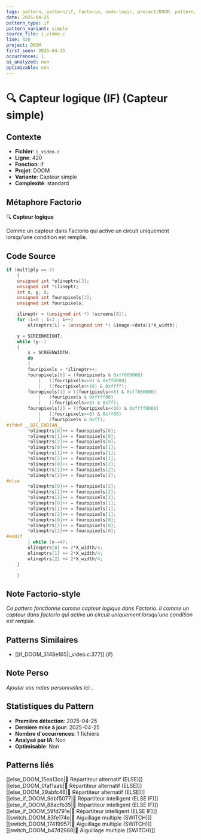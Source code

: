 ```yaml
---
tags: pattern, pattern/if, factorio, code-logic, project/DOOM, pattern/variant/simple
date: 2025-04-25
pattern_type: if
pattern_variant: simple
source_file: i_video.c
line: 420
project: DOOM
first_seen: 2025-04-25
occurrences: 1
ai_analyzed: non
optimizable: non
---
```


# 🔍 Capteur logique (IF) (Capteur simple)

## Contexte
- **Fichier**: `i_video.c`
- **Ligne**: 420
- **Fonction**: if
- **Projet**: DOOM
- **Variante**: Capteur simple
- **Complexité**: standard

## Métaphore Factorio
🔍 **Capteur logique**

Comme un capteur dans Factorio qui active un circuit uniquement lorsqu'une condition est remplie.

## Code Source
```c
if (multiply == 3)
    {
	unsigned int *olineptrs[3];
	unsigned int *ilineptr;
	int x, y, i;
	unsigned int fouropixels[3];
	unsigned int fouripixels;

	ilineptr = (unsigned int *) (screens[0]);
	for (i=0 ; i<3 ; i++)
	    olineptrs[i] = (unsigned int *) &image->data[i*X_width];

	y = SCREENHEIGHT;
	while (y--)
	{
	    x = SCREENWIDTH;
	    do
	    {
		fouripixels = *ilineptr++;
		fouropixels[0] = (fouripixels & 0xff000000)
		    |	((fouripixels>>8) & 0xff0000)
		    |	((fouripixels>>16) & 0xffff);
		fouropixels[1] = ((fouripixels<<8) & 0xff000000)
		    |	(fouripixels & 0xffff00)
		    |	((fouripixels>>8) & 0xff);
		fouropixels[2] = ((fouripixels<<16) & 0xffff0000)
		    |	((fouripixels<<8) & 0xff00)
		    |	(fouripixels & 0xff);
#ifdef __BIG_ENDIAN__
		*olineptrs[0]++ = fouropixels[0];
		*olineptrs[1]++ = fouropixels[0];
		*olineptrs[2]++ = fouropixels[0];
		*olineptrs[0]++ = fouropixels[1];
		*olineptrs[1]++ = fouropixels[1];
		*olineptrs[2]++ = fouropixels[1];
		*olineptrs[0]++ = fouropixels[2];
		*olineptrs[1]++ = fouropixels[2];
		*olineptrs[2]++ = fouropixels[2];
#else
		*olineptrs[0]++ = fouropixels[2];
		*olineptrs[1]++ = fouropixels[2];
		*olineptrs[2]++ = fouropixels[2];
		*olineptrs[0]++ = fouropixels[1];
		*olineptrs[1]++ = fouropixels[1];
		*olineptrs[2]++ = fouropixels[1];
		*olineptrs[0]++ = fouropixels[0];
		*olineptrs[1]++ = fouropixels[0];
		*olineptrs[2]++ = fouropixels[0];
#endif
	    } while (x-=4);
	    olineptrs[0] += 2*X_width/4;
	    olineptrs[1] += 2*X_width/4;
	    olineptrs[2] += 2*X_width/4;
	}

    }
```

## Note Factorio-style
*Ce pattern fonctionne comme capteur logique dans Factorio. Il comme un capteur dans factorio qui active un circuit uniquement lorsqu'une condition est remplie.*

## Patterns Similaires
- [[if_DOOM_3148e165|i_video.c:377]] (if)

## Note Perso
*Ajouter vos notes personnelles ici...*

## Statistiques du Pattern
- **Première détection**: 2025-04-25
- **Dernière mise à jour**: 2025-04-25
- **Nombre d'occurrences**: 1 fichiers
- **Analysé par IA**: Non
- **Optimisable**: Non

## Patterns liés
[[else_DOOM_15ea13cc|🔀 Répartiteur alternatif (ELSE)]]
[[else_DOOM_0faf1aab|🔀 Répartiteur alternatif (ELSE)]]
[[else_DOOM_29abfc46|🔀 Répartiteur alternatif (ELSE)]]
[[else_if_DOOM_9dbf5077|🔄 Répartiteur intelligent (ELSE IF)]]
[[else_if_DOOM_88acfb35|🔄 Répartiteur intelligent (ELSE IF)]]
[[else_if_DOOM_59fd791e|🔄 Répartiteur intelligent (ELSE IF)]]
[[switch_DOOM_83fe174e|🔀 Aiguillage multiple (SWITCH)]]
[[switch_DOOM_17419957|🔀 Aiguillage multiple (SWITCH)]]
[[switch_DOOM_b47d2988|🔀 Aiguillage multiple (SWITCH)]]
